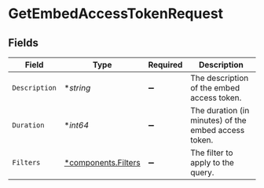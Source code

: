 # GetEmbedAccessTokenRequest


## Fields

| Field                                                     | Type                                                      | Required                                                  | Description                                               |
| --------------------------------------------------------- | --------------------------------------------------------- | --------------------------------------------------------- | --------------------------------------------------------- |
| `Description`                                             | **string*                                                 | :heavy_minus_sign:                                        | The description of the embed access token.                |
| `Duration`                                                | **int64*                                                  | :heavy_minus_sign:                                        | The duration (in minutes) of the embed access token.      |
| `Filters`                                                 | [*components.Filters](../../models/components/filters.md) | :heavy_minus_sign:                                        | The filter to apply to the query.                         |
